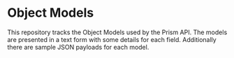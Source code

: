 # Object Models
This repository tracks the Object Models used by the Prism API. The models are presented in a text form with some details for each field. Additionally there are sample JSON payloads for each model. 
